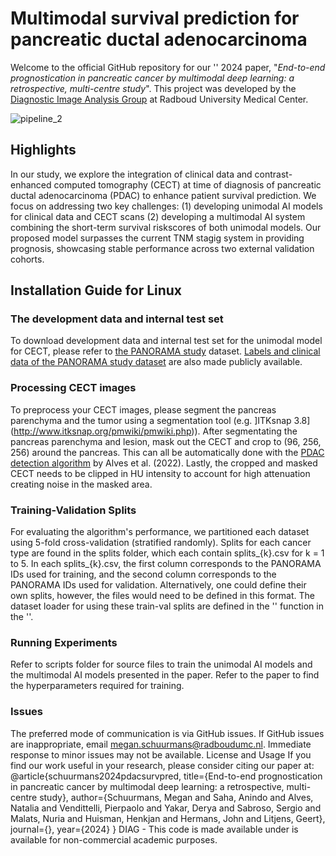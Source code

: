 # Multimodal survival prediction for pancreatic ductal adenocarcinoma

Welcome to the official GitHub repository for our '' 2024 paper, "_End-to-end prognostication in pancreatic cancer by multimodal deep learning: a retrospective, multi-centre study_". This project was developed by the [Diagnostic Image Analysis Group](https://www.diagnijmegen.nl/) at Radboud University Medical Center. 

![pipeline_2](https://github.com/meganschuurmans/pdac-survival-prediction/assets/86470433/f47fbed8-18fd-418e-84d6-c905c2db449a)

## Highlights

In our study, we explore the integration of clinical data and contrast-enhanced computed tomography (CECT) at time of diagnosis of pancreatic ductal adenocarcinoma (PDAC) to enhance patient survival prediction. We focus on addressing two key challenges: (1) developing unimodal AI models for clinical data and CECT scans (2) developing a multimodal AI system combining the short-term survival riskscores of both unimodal models. Our proposed model surpasses the current TNM stagig system in providing prognosis, showcasing stable performance across two external validation cohorts. 

## Installation Guide for Linux 

### The development data and internal test set
To download development data and internal test set for the unimodal model for CECT, please refer to [the PANORAMA study](https://zenodo.org/records/10599559) dataset. [Labels and clinical data of the PANORAMA study dataset](https://github.com/DIAGNijmegen/panorama_labels) are also made publicly available. 

### Processing CECT images
To preprocess your CECT images, please segment the pancreas parenchyma and the tumor using a segmentation tool (e.g. ]ITKsnap 3.8](http://www.itksnap.org/pmwiki/pmwiki.php)). After segmentating the pancreas parenchyma and lesion, mask out the CECT and crop to (96, 256, 256) around the pancreas. This can all be automatically done with the [PDAC detection algorithm](https://grand-challenge.org/algorithms/pdac-detection/) by Alves et al. (2022). Lastly, the cropped and masked CECT needs to be clipped in HU intensity to account for high attenuation creating noise in the masked area. 

### Training-Validation Splits
For evaluating the algorithm's performance, we partitioned each dataset using 5-fold cross-validation (stratified randomly). Splits for each cancer type are found in the splits folder, which each contain splits_{k}.csv for k = 1 to 5. In each splits_{k}.csv, the first column corresponds to the PANORAMA IDs used for training, and the second column corresponds to the PANORAMA IDs used for validation. Alternatively, one could define their own splits, however, the files would need to be defined in this format. The dataset loader for using these train-val splits are defined in the '' function in the ''.

### Running Experiments
Refer to scripts folder for source files to train the unimodal AI models and the multimodal AI models presented in the paper. Refer to the paper to find the hyperparameters required for training.

### Issues
The preferred mode of communication is via GitHub issues.
If GitHub issues are inappropriate, email megan.schuurmans@radboudumc.nl.
Immediate response to minor issues may not be available.
License and Usage
If you find our work useful in your research, please consider citing our paper at:
@article{schuurmans2024pdacsurvpred,
  title={End-to-end prognostication in pancreatic cancer by multimodal deep learning: a retrospective, multi-centre study},
  author={Schuurmans, Megan and Saha, Anindo and Alves, Natalia and Vendittelli, Pierpaolo and Yakar, Derya and Sabroso, Sergio and Malats, Nuria and Huisman, Henkjan and Hermans, John and Litjens, Geert},
  journal={},
  year={2024}
}
DIAG - This code is made available under is available for non-commercial academic purposes.

